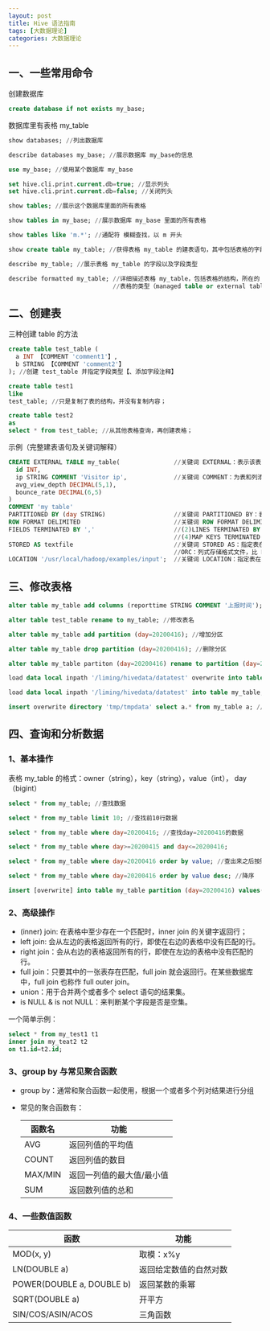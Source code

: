 ```yaml
---
layout: post
title: Hive 语法指南
tags: [大数据理论]
categories: 大数据理论
---
```




## 一、一些常用命令

创建数据库

```sql
create database if not exists my_base;
```

数据库里有表格 my_table

```sql
show databases; //列出数据库

describe databases my_base; //展示数据库 my_base的信息

use my_base; //使用某个数据库 my_base

set hive.cli.print.current.db=true; //显示列头
set hive.cli.print.current.db=false; //关闭列头

show tables; //展示这个数据库里面的所有表格

show tables in my_base; //展示数据库 my_base 里面的所有表格

show tables like 'm.*'; //通配符 模糊查找，以 m 开头

show create table my_table; //获得表格 my_table 的建表语句，其中包括表格的字段，HDFS的 location 等信息

describe my_table; //展示表格 my_table 的字段以及字段类型

describe formatted my_table; //详细描述表格 my_table，包括表格的结构，所在的 database，owner，location，
                             //表格的类型（managed table or external table），存储信息等
```

## 二、创建表

三种创建 table 的方法

```sql
create table test_table (
  a INT 【COMMENT 'comment1'】, 
  b STRING 【COMMENT 'comment2'】
); //创建 test_table 并指定字段类型【、添加字段注释】

create table test1 
like 
test_table; //只是复制了表的结构，并没有复制内容；

create table test2 
as 
select * from test_table; //从其他表格查询，再创建表格；
```

示例（完整建表语句及关键词解释）

```sql
CREATE EXTERNAL TABLE my_table(               //关键词 EXTERNAL：表示该表为外部表；如果没有 EXTERNAL 关键词，则表示内部表
  id INT,                     
  ip STRING COMMENT 'Visitor ip',             //关键词 COMMENT：为表和列添加注释
  avg_view_depth DECIMAL(5,1), 
  bounce_rate DECIMAL(6,5) 
) 
COMMENT 'my table' 
PARTITIONED BY (day STRING)                   //关键词 PARTITIONED BY：表示该表为分区表；这里分区字段为 day，类型为 string
ROW FORMAT DELIMITED                          //关键词 ROW FORMAT DELIMITED：指定表的分隔符，通常后面要与以下关键字连用：(1)FIELDS TERMINATED BY ‘,’: 指定每行中字段分隔符为逗号;
FIELDS TERMINATED BY ','                      //(2)LINES TERMINATED BY ‘\n’:指定行分隔符 COLLECTION;(3)ITEMS TERMINATED BY ‘,’:指定集合中元素之间的分隔符;
                                              //(4)MAP KEYS TERMINATED BY ‘:’ //指定数据中 Map 类型的 Key 与 Value 之间的分隔符
STORED AS textfile                            //关键词 STORED AS：指定表在 HDFS 上的文件存储格式，可选的文件存储格式有：TEXTFILE：文本，默认值；SEQUENCEFILE：二进制序列文件；
                                              //ORC：列式存储格式文件，比 RCFILE 有更高的压缩比和读写效率；PARQUET：列出存储格式文件
LOCATION '/usr/local/hadoop/examples/input';  //关键词 LOCATION：指定表在HDFS上的存储位置
```

## 三、修改表格

```sql
alter table my_table add columns (reporttime STRING COMMENT '上报时间'); //为表格增加列

alter table test_table rename to my_table; //修改表名

alter table my_table add partition (day=20200416); //增加分区

alter table my_table drop partition (day=20200416); //删除分区

alter table my_table partiton (day=20200416) rename to partition (day=20200415); //修改分区

load data local inpath '/liming/hivedata/datatest' overwrite into table my_table; //从文件加载数据（覆盖原来数据）

load data local inpath '/liming/hivedata/datatest' into table my_table; //从文件加载数据（添加数据）

insert overwrite directory 'tmp/tmpdata' select a.* from my_table a; //导出数据到文件
```

## 四、查询和分析数据

### 1、基本操作

表格 my_table 的格式：owner（string），key（string），value（int）， day（bigint）

```sql
select * from my_table; //查找数据

select * from my_table limit 10; //查找前10行数据

select * from my_table where day=20200416; //查找day=20200416的数据

select * from my_table where day>=20200415 and day<=20200416; 

select * from my_table where day=20200416 order by value; //查出来之后按照value的值升序排序

select * from my_table where day=20200416 order by value desc; //降序

insert [overwrite] into table my_table partition (day=20200416) values('20031','key_20032',1); //不使用overwrite是往表格里追加一条数据，使用overwrite就是覆盖整个表格
```

### 2、高级操作

- (inner) join: 在表格中至少存在一个匹配时，inner join 的关键字返回行；
- left join: 会从左边的表格返回所有的行，即使在右边的表格中没有匹配的行。
- right join：会从右边的表格返回所有的行，即使在左边的表格中没有匹配的行。
- full join：只要其中的一张表存在匹配，full join 就会返回行。在某些数据库中，full join 也称作 full outer join。
- union：用于合并两个或者多个 select 语句的结果集。
- is NULL & is not NULL：来判断某个字段是否是空集。

一个简单示例：

```sql
select * from my_test1 t1
inner join my_teat2 t2
on t1.id=t2.id;
```

### 3、group by 与常见聚合函数

- group by：通常和聚合函数一起使用，根据一个或者多个列对结果进行分组

- 常见的聚合函数有：

  | 函数名  | 功能                      |
  | ------- | ------------------------- |
  | AVG     | 返回列值的平均值          |
  | COUNT   | 返回列值的数目            |
  | MAX/MIN | 返回一列值的最大值/最小值 |
  | SUM     | 返回数列值的总和          |

### 4、一些数值函数

| 函数                      | 功能                   |
| ------------------------- | ---------------------- |
| MOD(x, y)                 | 取模：x%y              |
| LN(DOUBLE a)              | 返回给定数值的自然对数 |
| POWER(DOUBLE a, DOUBLE b) | 返回某数的乘幂         |
| SQRT(DOUBLE a)            | 开平方                 |
| SIN/COS/ASIN/ACOS         | 三角函数               |

